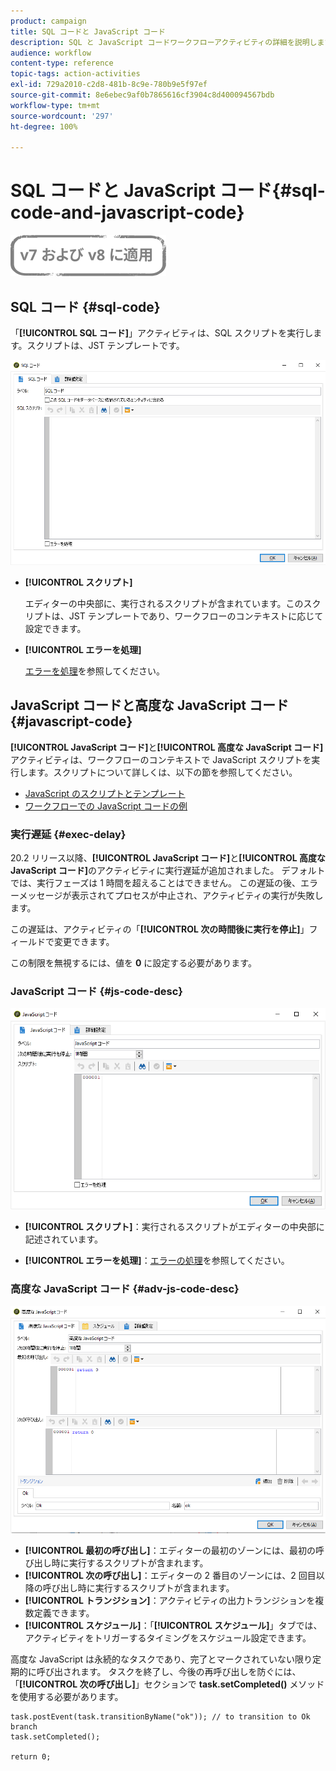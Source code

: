 ```yaml
---
product: campaign
title: SQL コードと JavaScript コード
description: SQL と JavaScript コードワークフローアクティビティの詳細を説明します
audience: workflow
content-type: reference
topic-tags: action-activities
exl-id: 729a2010-c2d8-481b-8c9e-780b9e5f97ef
source-git-commit: 8e6ebec9af0b7865616cf3904c8d400094567bdb
workflow-type: tm+mt
source-wordcount: '297'
ht-degree: 100%

---
```


# SQL コードと JavaScript コード{#sql-code-and-javascript-code}

![](../../assets/common.svg)

## SQL コード {#sql-code}

「**[!UICONTROL SQL コード]**」アクティビティは、SQL スクリプトを実行します。スクリプトは、JST テンプレートです。

![](assets/sql_code.png)

* **[!UICONTROL スクリプト]**

   エディターの中央部に、実行されるスクリプトが含まれています。このスクリプトは、JST テンプレートであり、ワークフローのコンテキストに応じて設定できます。

* **[!UICONTROL エラーを処理]**

   [エラーを処理](monitoring-workflow-execution.md#processing-errors)を参照してください。

## JavaScript コードと高度な JavaScript コード {#javascript-code}

**[!UICONTROL JavaScript コード]**&#x200B;と&#x200B;**[!UICONTROL 高度な JavaScript コード]**&#x200B;アクティビティは、ワークフローのコンテキストで JavaScript スクリプトを実行します。スクリプトについて詳しくは、以下の節を参照してください。

* [JavaScript のスクリプトとテンプレート](javascript-scripts-and-templates.md)
* [ワークフローでの JavaScript コードの例](javascript-in-workflows.md)

### 実行遅延 {#exec-delay}

20.2 リリース以降、**[!UICONTROL JavaScript コード]**&#x200B;と&#x200B;**[!UICONTROL 高度な JavaScript コード]**&#x200B;のアクティビティに実行遅延が追加されました。 デフォルトでは、実行フェーズは 1 時間を超えることはできません。 この遅延の後、エラーメッセージが表示されてプロセスが中止され、アクティビティの実行が失敗します。

この遅延は、アクティビティの「**[!UICONTROL 次の時間後に実行を停止]**」フィールドで変更できます。

この制限を無視するには、値を **0** に設定する必要があります。

### JavaScript コード {#js-code-desc}

![](assets/javascript_code.png)

* **[!UICONTROL スクリプト]**：実行されるスクリプトがエディターの中央部に記述されています。

* **[!UICONTROL エラーを処理]**：[エラーの処理](monitoring-workflow-execution.md#processing-errors)を参照してください。

### 高度な JavaScript コード {#adv-js-code-desc}

![](assets/advanced_javascript_code.png)

* **[!UICONTROL 最初の呼び出し]**：エディターの最初のゾーンには、最初の呼び出し時に実行するスクリプトが含まれます。
* **[!UICONTROL 次の呼び出し]**：エディターの 2 番目のゾーンには、2 回目以降の呼び出し時に実行するスクリプトが含まれます。
* **[!UICONTROL トランジション]**：アクティビティの出力トランジションを複数定義できます。
* **[!UICONTROL スケジュール]**：「**[!UICONTROL スケジュール]**」タブでは、アクティビティをトリガーするタイミングをスケジュール設定できます。

高度な JavaScript は永続的なタスクであり、完了とマークされていない限り定期的に呼び出されます。 タスクを終了し、今後の再呼び出しを防ぐには、「**[!UICONTROL 次の呼び出し]**」セクションで **task.setCompleted()** メソッドを使用する必要があります。

```
task.postEvent(task.transitionByName("ok")); // to transition to Ok branch
task.setCompleted();

return 0;
```
